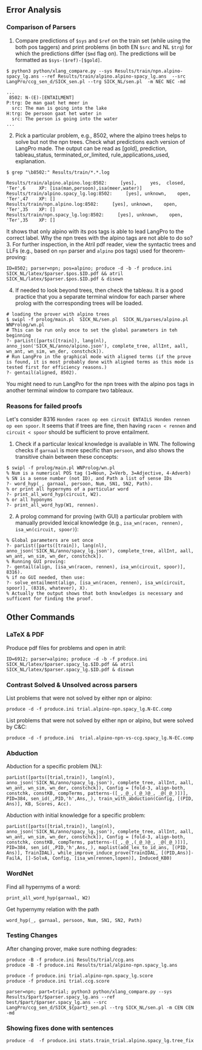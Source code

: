 ## Error Analysis

### Comparison of Parsers
1. Compare predictions of `$sys` and `$ref` on the train set (while using the both pos taggers) and print problems (in both EN `$src` and NL `$trg`) for which the predictions differ (`$md` flag on). The predictions will be formatted as `$sys-($ref)-[$gold]`.
```
$ python3 python/xlang_compare.py --sys Results/train/npn.alpino-spacy_lg.ans --ref Results/train/alpino.alpino-spacy_lg.ans  --src LangPro/ccg_sen_d/SICK_sen.pl --trg SICK_NL/sen.pl  -m NEC NEC -md

...
 8502: N-(E)-[ENTAILMENT]
P:trg: De man gaat het meer in
  src: The man is going into the lake
H:trg: De persoon gaat het water in
  src: The person is going into the water
...
```   
2. Pick a particular problem, e.g., 8502, where the alpino trees helps to solve but not the npn trees. Check what predictions each version of LangPro made. The output can be read as [gold], prediction, tableau_status, terminated_or_limited, rule_applications_used, explanation.
```
$ grep "\b8502:" Results/train/*.*.log

Results/train/alpino.alpino.log:8502:     [yes],     yes,  closed, 'Ter',6     XP: [isa(man,persoon),isa(meer,water)]
Results/train/alpino.spacy_lg.log:8502:     [yes], unknown,    open, 'Ter',47    XP: []
Results/train/npn.alpino.log:8502:     [yes], unknown,    open, 'Ter',35    XP: []
Results/train/npn.spacy_lg.log:8502:     [yes], unknown,    open, 'Ter',35    XP: []
```
It shows that only alpino with its pos tags is able to lead LangPro to the correct label. Why the npn trees with the alpino tags are not  able to do so?
3. For further inspection, in the Atril pdf reader, view the syntactic trees and LLFs (e.g., based on `npn` parser and `alpino` pos tags) used for theorem-proving:
```
ID=8502; parser=npn; pos=alpino; produce -d -b -f produce.ini   SICK_NL/latex/$parser.$pos.$ID.pdf && atril SICK_NL/latex/$parser.$pos.$ID.pdf & disown
```
4. If needed to look beyond trees, then check the tableau. It is a good practice that you a separate terminal window for each parser where prolog with the corresponding trees will be loaded.
```
# loading the prover with alpino trees
$ swipl -f prolog/main.pl  SICK_NL/sen.pl  SICK_NL/parses/alpino.pl  WNProlog/wn.pl
# This can be run only once to set the global parameters in teh beginning
?- parList([parts([train]), lang(nl), anno_json('SICK_NL/anno/alpino.json'), complete_tree, allInt, aall, wn_ant, wn_sim, wn_der, constchck]).
# Run LangPro in the graphical mode with aligned terms (if the prove is found, it is most probably done with aligned terms as this mode is tested first for efficiency reasons.)
?- gentail(aligned, 8502).
```
You might need to run LangPro for the npn trees with the alpino pos tags in another terminal window to compare two tableaux.

### Reasons for failed proofs

Let's consider 8316 `Honden racen op een circuit ENTAILS Honden rennen op een spoor`. It seems that if trees are fine, then having `racen < rennen` and `circuit < spoor` should be sufficient to prove entailment.

1. Check if a particular lexical knowledge is available in WN.
The following checks if `garnaal` is more specific than `persoon`, and also shows
the transitive chain between these concepts:
```
$ swipl -f prolog/main.pl WNProlog/wn.pl
% Num is a numerical POS tag (1=Noun, 2=Verb, 3=Adjective, 4-Adverb)
% SN is a sense number (not ID), and Path a list of sense IDs
?- word_hyp(_, garnaal, persoon, Num, SN1, SN2, Path).
% or print all hypernyms of a particular word
?- print_all_word_hyp(circuit, W2).
% or all hyponyms
?- print_all_word_hyp(W1, rennen).
```
2. A prolog command for proving (with GUI) a particular problem with manually provided lexical knowledge (e.g., `isa_wn(racen, rennen), isa_wn(circuit, spoor)`):
```
% Global parameters are set once
?- parList([parts([train]), lang(nl), anno_json('SICK_NL/anno/spacy_lg.json'), complete_tree, allInt, aall, wn_ant, wn_sim, wn_der, constchck]).
% Running GUI proving:
?- gentail(align, [isa_wn(racen, rennen), isa_wn(circuit, spoor)], 8316).
% if no GUI needed, then use:
?- solve_entailment(align, [isa_wn(racen, rennen), isa_wn(circuit, spoor)], (8316, whatever), X).
% Actually the output shows that both knowledges is necessary and sufficent for finding the proof.
```

## Other Commands
### LaTeX & PDF
Produce pdf files for problems and open in atril:
```
ID=6912; parser=alpino; produce -d -b -f produce.ini   SICK_NL/latex/$parser.spacy_lg.$ID.pdf && atril SICK_NL/latex/$parser.spacy_lg.$ID.pdf & disown
```

### Contrast Solved & Unsolved across parsers
List problems that were not solved by either npn or alpino:
```
produce -d -f produce.ini trial.alpino-npn.spacy_lg.N-EC.comp
```
List problems that were not solved by either npn or alpino, but were solved by C&C:
```
produce -d -f produce.ini  trial.alpino-npn-vs-ccg.spacy_lg.N-EC.comp
```



### Abduction
Abduction for a specific problem (NL):
```
parList([parts([trial,train]), lang(nl), anno_json('SICK_NL/anno/spacy_lg.json'), complete_tree, allInt, aall, wn_ant, wn_sim, wn_der, constchck]), Config = [fold-3, align-both, constchk, constKB, compTerms, patterns-([_,_@_,(_@_)@_, _@(_@_)])], PID=384, sen_id(_,PID,'h',Ans,_), train_with_abduction(Config, [(PID, Ans)], KB, Scores, Acc).
```

Abduction with initial knowledge for a specific problem:
```
parList([parts([trial,train]), lang(nl), anno_json('SICK_NL/anno/spacy_lg.json'), complete_tree, allInt, aall, wn_ant, wn_sim, wn_der, constchck]), Config = [fold-3, align-both, constchk, constKB, compTerms, patterns-([_,_@_,(_@_)@_, _@(_@_)])], PID=384, sen_id(_,PID,'h',Ans,_), maplist(add_lex_to_id_ans, [(PID, Ans)], TrainIDAL), while_improve_induce_prove(TrainIDAL, [(PID,Ans)]-FailA, []-SolvA, Config, [isa_wn(rennen,lopen)], Induced_KB0)
```

### WordNet
Find all hypernyms of a word:
```
print_all_word_hyp(garnaal, W2)
```
Get hypernymy relation with the path
```
word_hyp(_, garnaal, persoon, Num, SN1, SN2, Path)
```

### Testing Changes
After changing prover, make sure nothing degrades:
```
produce -B -f produce.ini Results/trial/ccg.ans
produce -B -f produce.ini Results/trial/alpino-npn.spacy_lg.ans

produce -f produce.ini trial.alpino-npn.spacy_lg.score
produce -f produce.ini trial.ccg.score

parser=npn; part=trial; python3 python/xlang_compare.py --sys Results/$part/$parser.spacy_lg.ans --ref best/$part/$parser.spacy_lg.ans --src LangPro/ccg_sen_d/SICK_${part}_sen.pl --trg SICK_NL/sen.pl -m CEN CEN -md
```

### Showing fixes done with sentences
```
produce -d  -f produce.ini stats.train_trial.alpino.spacy_lg.tree_fix
```
